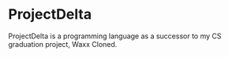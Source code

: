 # ProjectDelta
ProjectDelta is a programming language as a successor to my CS graduation project, Waxx
Cloned.
